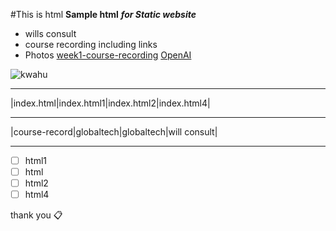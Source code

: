 #This is html
**Sample html**
***for Static website***
- wills consult
- course recording including links
- Photos
[week1-course-recording](https://alpha-582.s3.eu-west-1.amazonaws.com/video1121010375.mp4)
[OpenAI](https://www.openai.com)

![kwahu](https://cloud-s3bucket.s3.eu-west-1.amazonaws.com/kwahu.jpg)

--- ---
|index.html|index.html1|index.html2|index.html4|
---           ---       ---           ---
|course-record|globaltech|globaltech|will consult|

---
- [ ] html1
- [ ] html
- [ ] html2
- [ ] html4

thank you 📋